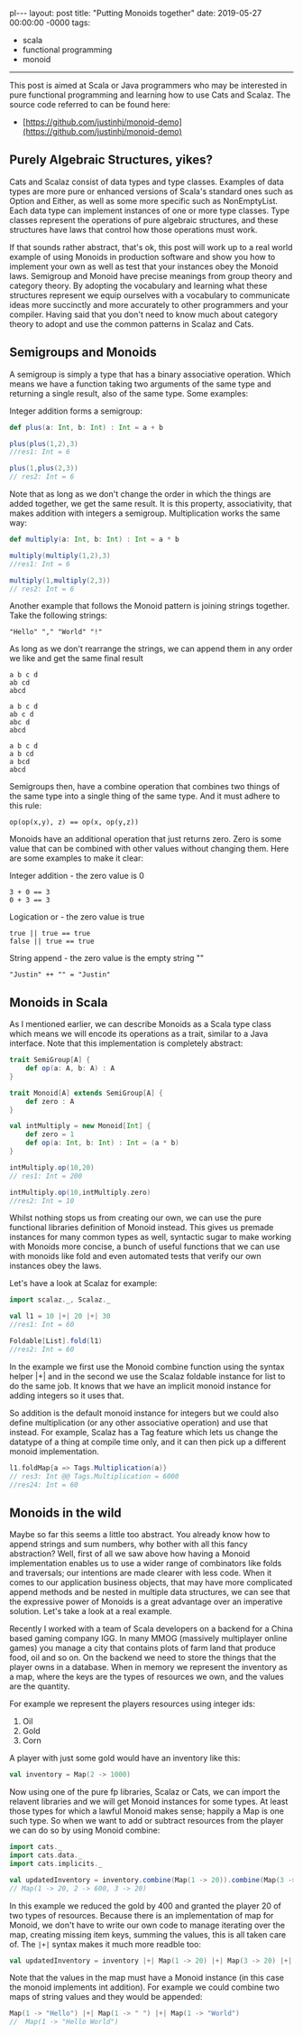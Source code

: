 pl---
layout: post
title:  "Putting Monoids together"
date:   2019-05-27 00:00:00 -0000
tags:
- scala
- functional programming
- monoid
---

This post is aimed at Scala or Java programmers who may be interested in pure functional programming and learning how to use Cats and Scalaz. The source code referred to can be found here:

- [https://github.com/justinhj/monoid-demo](https://github.com/justinhj/monoid-demo)

## Purely Algebraic Structures, yikes?

Cats and Scalaz consist of data types and type classes. Examples of data types are more pure or enhanced versions of Scala's standard ones such as Option and Either, as well as some more specific such as NonEmptyList. Each data type can implement instances of one or more type classes. Type classes represent the operations of pure algebraic structures, and these structures have laws that control how those operations must work. 

If that sounds rather abstract, that's ok, this post will work up to a real world example of using Monoids in production software and show you how to implement your own as well as test that your instances obey the Monoid laws. Semigroup and Monoid have precise meanings from group theory and category theory. By adopting the vocabulary and learning what these structures represent we equip ourselves with a vocabulary to communicate ideas more succinctly and more accurately to other programmers and your compiler. Having said that you don't need to know much about category theory to adopt and use the common patterns in Scalaz and Cats.

## Semigroups and Monoids

A semigroup is simply a type that has a binary associative operation. Which means we have a function taking two arguments of the same type and returning a single result, also of the same type. Some examples:

Integer addition forms a semigroup:

```scala
def plus(a: Int, b: Int) : Int = a + b

plus(plus(1,2),3) 
//res1: Int = 6

plus(1,plus(2,3)) 
// res2: Int = 6
```

Note that as long as we don't change the order in which the things are added together, we get the same result. It is this property, associativity, that makes addition with integers a semigroup. Multiplication works the same way:

```scala
def multiply(a: Int, b: Int) : Int = a * b

multiply(multiply(1,2),3) 
//res1: Int = 6

multiply(1,multiply(2,3)) 
// res2: Int = 6
```

Another example that follows the Monoid pattern is joining strings together. Take the following strings:

`"Hello" "," "World" "!"`

As long as we don't rearrange the strings, we can append them in any order we like and get the same final result

```
a b c d
ab cd
abcd
```

```
a b c d
ab c d
abc d
abcd
```

```
a b c d
a b cd
a bcd
abcd
```

Semigroups then, have a combine operation that combines two things of the same type into a single thing of the same type. And it must adhere to this rule:

`op(op(x,y), z) == op(x, op(y,z))`

Monoids have an additional operation that just returns zero. Zero is some value that can be combined with other values without changing them. Here are some examples to make it clear:

Integer addition - the zero value is 0
```
3 + 0 == 3
0 + 3 == 3
```

Logication or - the zero value is true
```
true || true == true
false || true == true
```

String append - the zero value is the empty string ""
```
"Justin" ++ "" = "Justin"
```

## Monoids in Scala

As I mentioned earlier, we can describe Monoids as a Scala type class which means we will encode its operations as a trait, similar to a Java interface. Note that this implementation is completely abstract:

```scala
trait SemiGroup[A] {
	def op(a: A, b: A) : A
}

trait Monoid[A] extends SemiGroup[A] {
	def zero : A
}

val intMultiply = new Monoid[Int] {
    def zero = 1
	def op(a: Int, b: Int) : Int = (a * b)
}

intMultiply.op(10,20) 
// res1: Int = 200

intMultiply.op(10,intMultiply.zero) 
//res2: Int = 10
```

Whilst nothing stops us from creating our own, we can use the pure functional libraries definition of Monoid instead. This gives us premade instances for many common types as well, syntactic sugar to make working with Monoids more concise, a bunch of useful functions that we can use with monoids like fold and even automated tests that verify our own instances obey the laws.

Let's have a look at Scalaz for example:

```scala
import scalaz._, Scalaz._

val l1 = 10 |+| 20 |+| 30 
//res1: Int = 60 

Foldable[List].fold(l1)
//res2: Int = 60
```

In the example we first use the Monoid combine function using the syntax helper |+| and in the second we use the Scalaz foldable instance for list to do the same job. It knows that we have an implicit monoid instance for adding integers so it uses that.

So addition is the default monoid instance for integers but we could also define multiplication (or any other associative operation) and use that instead. For example, Scalaz has a Tag feature which lets us change the datatype of a thing at compile time only, and it can then pick up a different monoid implementation.

```scala
l1.foldMap{a => Tags.Multiplication(a)}
// res3: Int @@ Tags.Multiplication = 6000
//res24: Int = 60
```

## Monoids in the wild

Maybe so far this seems a little too abstract. You already know how to append strings and sum numbers, why bother with all this fancy abstraction? Well, first of all we saw above how having a Monoid implementation enables us to use a wider range of combinators like folds and traversals; our intentions are made clearer with less code. When it comes to our application business objects, that may have more complicated append methods and be nested in multiple data structures, we can see that the expressive power of Monoids is a great advantage over an imperative solution. Let's take a look at a real example.

Recently I worked with a team of Scala developers on a backend for a China based gaming company IGG. In many MMOG (massively multiplayer online games) you manage a city that contains plots of farm land that produce food, oil and so on. On the backend we need to store the things that the player owns in a database. When in memory we represent the
 inventory as a map, where the keys are the types of resources we own, and the values are the quantity.
 
For example we represent the players resources using integer ids:

1. Oil
2. Gold
3. Corn
 
 A player with just some gold would have an inventory like this:
 

```scala
val inventory = Map(2 -> 1000)
 ```

Now using one of the pure fp libraries, Scalaz or Cats, we can import the relavent libraries and we will get Monoid instances for some types. At least those types for which a lawful Monoid makes sense; happily a Map is one such type. So when we want to add or subtract resources from the player we can do so by using Monoid combine:

```scala
import cats._
import cats.data._
import cats.implicits._

val updatedInventory = inventory.combine(Map(1 -> 20)).combine(Map(3 -> 20)).combine(Map(2 -> -400)) 
// Map(1 -> 20, 2 -> 600, 3 -> 20)
```

In this example we reduced the gold by 400 and granted the player 20 of two types of resources. Because there is an implementation of map for Monoid, we don't have to write our own code to manage iterating over the map, creating missing item keys, summing the values, this is all taken care of. The `|+|` syntax makes it much more readble too:

```scala
val updatedInventory = inventory |+| Map(1 -> 20) |+| Map(3 -> 20) |+| Map(2 -> -400)`
```

Note that the values in the map must have a Monoid instance (in this case the monoid implements int addition). For example we could combine two maps of string values and they would be appended:

```scala
Map(1 -> "Hello") |+| Map(1 -> " ") |+| Map(1 -> "World")
//  Map(1 -> "Hello World")
```




 

